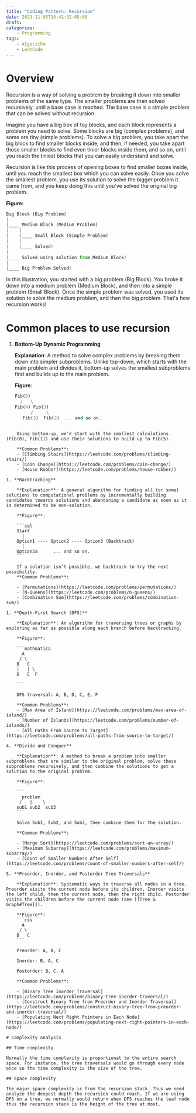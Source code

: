 ```yaml
---
title: "Coding Pattern: Recursion"
date: 2023-11-05T16:41:32-05:00
draft: 
categories: 
    - Programming
tags: 
    - Algorithm
    - LeetCode
---
```

# Overview

Recursion is a way of solving a problem by breaking it down into smaller problems of the same type. The smaller problems are then solved recursively, until a base case is reached. The base case is a simple problem that can be solved without recursion.

Imagine you have a big box of toy blocks, and each block represents a problem you need to solve. Some blocks are big (complex problems), and some are tiny (simple problems). To solve a big problem, you take apart the big block to find smaller blocks inside, and then, if needed, you take apart those smaller blocks to find even tinier blocks inside them, and so on, until you reach the tiniest blocks that you can easily understand and solve.

Recursion is like this process of opening boxes to find smaller boxes inside, until you reach the smallest box which you can solve easily. Once you solve the smallest problem, you use its solution to solve the bigger problem it came from, and you keep doing this until you've solved the original big problem.

**Figure:**

```python
Big Block (Big Problem)
|
|____ Medium Block (Medium Problem)
|    |
|    |____ Small Block (Simple Problem)
|    |
|    |____ Solved!
|
|____ Solved using solution from Medium Block!
|
|____ Big Problem Solved!

```

In this illustration, you started with a big problem (Big Block). You broke it down into a medium problem (Medium Block), and then into a simple problem (Small Block). Once the simple problem was solved, you used its solution to solve the medium problem, and then the big problem. That's how recursion works!

# Common places to use recursion

1. **Bottom-Up Dynamic Programming**

   **Explanation**: A method to solve complex problems by breaking them down into simpler subproblems. Unlike top-down, which starts with the main problem and divides it, bottom-up solves the smallest subproblems first and builds up to the main problem.

   **Figure**:

   ```python
   Fib(5)
     /   \
   Fib(4) Fib(3)
         /     \
      Fib(3)  Fib(2)  ... and so on.
   ```

```
  
    Using bottom-up, we'd start with the smallest calculations (Fib(0), Fib(1)) and use their solutions to build up to Fib(5).
  
    **Common Problems**:
    - [Climbing Stairs](https://leetcode.com/problems/climbing-stairs/)
    - [Coin Change](https://leetcode.com/problems/coin-change/)
    - [House Robber](https://leetcode.com/problems/house-robber/)
  
1. **Backtracking**
  
    **Explanation**: A general algorithm for finding all (or some) solutions to computational problems by incrementally building candidates towards solutions and abandoning a candidate as soon as it is determined to be non-solution.
  
    **Figure**:
  
	```sql
    Start
	  |
	Option1 ---- Option2 ---- Option3 (Backtrack)
	  |       
	Option2a      ... and so on.
	```
  
    If a solution isn’t possible, we backtrack to try the next possibility.
    **Common Problems**:
  
    - [Permutations](https://leetcode.com/problems/permutations/)
    - [N-Queens](https://leetcode.com/problems/n-queens/)
    - [Combination Sum](https://leetcode.com/problems/combination-sum/)

1. **Depth-First Search (DFS)**
  
    **Explanation**: An algorithm for traversing trees or graphs by exploring as far as possible along each branch before backtracking.
  
    **Figure**:

	```mathmatica
	  A
	 / \
	B   C
	|   | \
	D   E  F

	```
  
    DFS traversal: A, B, D, C, E, F
  
    **Common Problems**:
    - [Max Area of Island](https://leetcode.com/problems/max-area-of-island/)
    - [Number of Islands](https://leetcode.com/problems/number-of-islands/)
    - [All Paths From Source to Target](https://leetcode.com/problems/all-paths-from-source-to-target/)
  
4. **Divide and Conquer**
  
    **Explanation**: A method to break a problem into smaller subproblems that are similar to the original problem, solve these subproblems recursively, and then combine the solutions to get a solution to the original problem.
  
    **Figure**:
  
	```
	  problem
	 /   |    \
	sub1 sub2  sub3
	```
  
    Solve Sub1, Sub2, and Sub3, then combine them for the solution.
  
    **Common Problems**:
  
    - [Merge Sort](https://leetcode.com/problems/sort-an-array/)
    - [Maximum Subarray](https://leetcode.com/problems/maximum-subarray/)
    - [Count of Smaller Numbers After Self](https://leetcode.com/problems/count-of-smaller-numbers-after-self/)
  
5. **Preorder, Inorder, and Postorder Tree Traversals**
  
    **Explanation**: Systematic ways to traverse all nodes in a tree. Preorder visits the current node before its children. Inorder visits the left child, then the current node, then the right child. Postorder visits the children before the current node (see [[Tree & Graph#Tree]]).
  
    **Figure**:
    ```css
      A
	 / \
	B   C
	```
  
    Preorder: A, B, C
  
    Inorder: B, A, C
  
    Postorder: B, C, A
  
    **Common Problems**:
  
    - [Binary Tree Inorder Traversal](https://leetcode.com/problems/binary-tree-inorder-traversal/)
    - [Construct Binary Tree from Preorder and Inorder Traversal](https://leetcode.com/problems/construct-binary-tree-from-preorder-and-inorder-traversal/)
    - [Populating Next Right Pointers in Each Node](https://leetcode.com/problems/populating-next-right-pointers-in-each-node/)

# Complexity analysis

## Time complexity

Normally the time complexity is proportional to the entire search space. For instance, the tree traversals would go through every node once so the time complexity is the size of the tree.

## Space complexity

The major space complexity is from the recursion stack. Thus we need analyze the deepest depth the recursion could reach. If we are using DFS on a tree, we normally would return when DFS reaches the leaf node thus the recursion stack is the height of the tree at most.
```
